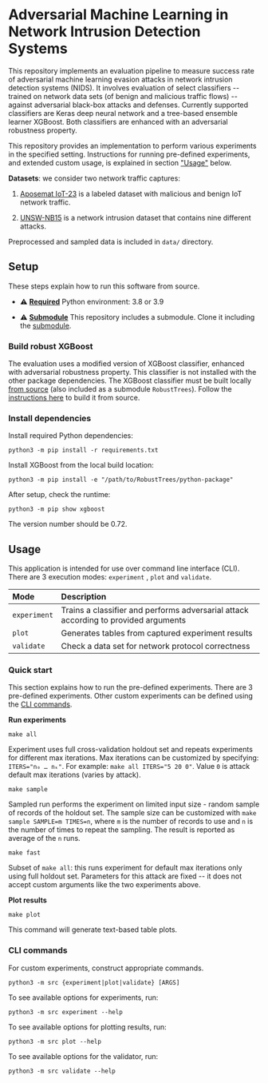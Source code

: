 # Adversarial Machine Learning in Network Intrusion Detection Systems

This repository implements an evaluation pipeline to measure success rate of adversarial machine learning evasion
attacks in network intrusion detection systems (NIDS). It involves evaluation of select classifiers -- trained on
network data sets (of benign and malicious traffic flows) -- against adversarial black-box attacks and defenses.
Currently supported classifiers are Keras deep neural network and a tree-based ensemble learner XGBoost. Both
classifiers are enhanced with an adversarial robustness property.

This repository provides an implementation to perform various experiments in the specified setting. Instructions for
running pre-defined experiments, and extended custom usage, is explained in section ["Usage"](#usage) below.

**Datasets**: we consider two network traffic captures:

1. [Aposemat IoT-23](https://www.stratosphereips.org/datasets-iot23/) is a labeled dataset with malicious and benign IoT
   network traffic.

2. [UNSW-NB15](https://research.unsw.edu.au/projects/unsw-nb15-dataset) is a network intrusion dataset that contains
   nine different attacks.

Preprocessed and sampled data is included in `data/` directory. 

## Setup

These steps explain how to run this software from source.

- :warning: **<u>Required</u>** Python environment: 3.8 or 3.9

- :warning: **<u>Submodule</u>** This repository includes a submodule. Clone it including the
  [submodule](https://stackoverflow.com/a/4438292).

### Build robust XGBoost

The evaluation uses a modified version of XGBoost classifier, enhanced with adversarial robustness property. This
classifier is not installed with the other package dependencies. The XGBoost classifier must be built locally [from
source](https://github.com/chenhongge/RobustTrees) (also included as a submodule `RobustTrees`). Follow the
[instructions here](https://github.com/chenhongge/RobustTrees/tree/master/python-package#from-source) to build it from
source.

### Install dependencies

Install required Python dependencies:

```
python3 -m pip install -r requirements.txt
```

Install XGBoost from the local build location:

```
python3 -m pip install -e "/path/to/RobustTrees/python-package"
```

After setup, check the runtime:

```
python3 -m pip show xgboost
```

The version number should be 0.72.

## Usage

This application is intended for use over command line interface (CLI). There are 3 execution modes: `experiment`
, `plot` and `validate`.

| Mode         | Description                                                                         |
|:-------------|:------------------------------------------------------------------------------------|
| `experiment` | Trains a classifier and performs adversarial attack according to provided arguments |
| `plot`       | Generates tables from captured experiment results                                   |
| `validate`   | Check a data set for network protocol correctness                                   |

### Quick start

This section explains how to run the pre-defined experiments. There are 3 pre-defined experiments. Other custom
experiments can be defined using the [CLI commands](#cli-commands).

**Run experiments**

```
make all
```

Experiment uses full cross-validation holdout set and repeats experiments for different max iterations. Max iterations
can be customized by specifying: `ITERS="n₀ … nₖ"`. For example: `make all ITERS="5 20 0"`. Value `0` is attack default
max iterations (varies by attack).

```
make sample
``` 

Sampled run performs the experiment on limited input size - random sample of records of the holdout set. The sample size
can be customized with `make sample SAMPLE=m TIMES=n`, where `m` is the number of records to use and `n` is the number
of times to repeat the sampling. The result is reported as average of the `n` runs.

```
make fast
```

Subset of `make all`: this runs experiment for default max iterations only using full holdout set. Parameters for this
attack are fixed -- it does not accept custom arguments like the two experiments above.

**Plot results**

```
make plot
```

This command will generate text-based table plots.

### CLI commands

For custom experiments, construct appropriate commands.

```
python3 -m src {experiment|plot|validate} [ARGS]
```

To see available options for experiments, run:

```
python3 -m src experiment --help
```

To see available options for plotting results, run:

```
python3 -m src plot --help
```

To see available options for the validator, run:

```
python3 -m src validate --help
```
